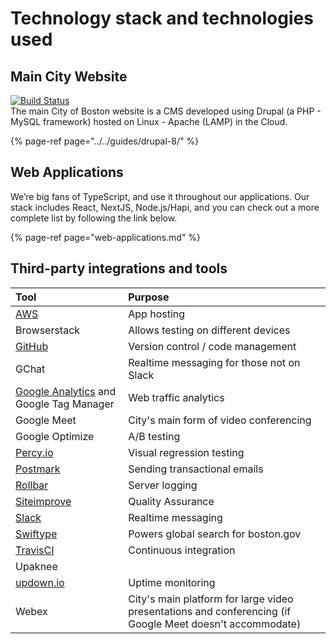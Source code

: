 # Technology stack and technologies used

## Main City Website

[![Build Status](https://camo.githubusercontent.com/059573f47d24bb422b9c5436d9da728195188774/68747470733a2f2f7472617669732d63692e6f72672f436974794f66426f73746f6e2f626f73746f6e2e676f762d64382e706e67)](https://travis-ci.org/CityOfBoston/boston.gov-d8)[  
​](https://travis-ci.org/CityOfBoston/boston.gov-d8)The main City of Boston website is a CMS developed using Drupal \(a PHP - MySQL framework\) hosted on Linux - Apache \(LAMP\) in the Cloud.  

{% page-ref page="../../guides/drupal-8/" %}

## Web Applications

We’re big fans of TypeScript, and use it throughout our applications. Our stack includes React, NextJS, Node.js/Hapi, and you can check out a more complete list by following the link below.

{% page-ref page="web-applications.md" %}

## Third-party integrations and tools

| Tool | Purpose |
| :--- | :--- |
| [AWS](https://docs.aws.amazon.com/) | App hosting |
| Browserstack | Allows testing on different devices |
| [GitHub](https://help.github.com/) | Version control / code management |
| GChat | Realtime messaging for those not on Slack |
| [Google Analytics](https://analytics.google.com/) and Google Tag Manager | Web traffic analytics |
| Google Meet | City's main form of video conferencing |
| Google Optimize | A/B testing |
| [Percy.io](https://docs.percy.io/docs) | Visual regression testing |
| [Postmark](https://postmarkapp.com/developer) | Sending transactional emails |
| [Rollbar](https://docs.rollbar.com/docs/javascript) | Server logging |
| [Siteimprove](http://siteimprove.com) | Quality Assurance |
| [Slack](https://get.slack.help/) | Realtime messaging |
| [Swiftype](www.swiftype.com) | Powers global search for boston.gov |
| [TravisCI](https://docs.travis-ci.com/) | Continuous integration |
| Upaknee |  |
| [updown.io](https://updown.io/api) | Uptime monitoring |
| Webex | City's main platform for large video presentations and conferencing \(if Google Meet doesn't accommodate\) |

